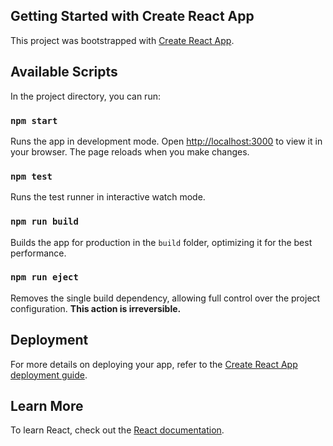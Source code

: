 ## Getting Started with Create React App

This project was bootstrapped with [Create React App](https://github.com/Amitkumar-Vaghela/BOOKLIST).

## Available Scripts

In the project directory, you can run:

### `npm start`
Runs the app in development mode. Open [http://localhost:3000](http://localhost:3000) to view it in your browser. The page reloads when you make changes.

### `npm test`
Runs the test runner in interactive watch mode.

### `npm run build`
Builds the app for production in the `build` folder, optimizing it for the best performance.

### `npm run eject`
Removes the single build dependency, allowing full control over the project configuration. **This action is irreversible.**

## Deployment
For more details on deploying your app, refer to the [Create React App deployment guide](https://facebook.github.io/create-react-app/docs/deployment).

## Learn More
To learn React, check out the [React documentation](https://reactjs.org/).


